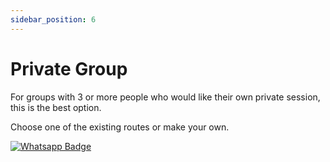 ```yaml
---
sidebar_position: 6
---
```


# Private Group

For groups with 3 or more people who would like their own private session, this is the best option.

Choose one of the existing routes or make your own.


[![Whatsapp Badge](https://img.shields.io/badge/Book_now-WhatsApp-00A36C?logo=whatsapp&style=flat-square)](https://wa.me/37258972730)

